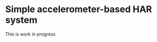 Simple accelerometer-based HAR system
=====================================

This is work in progress
